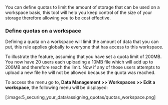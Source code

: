 You can define quotas to limit the amount of storage that can be used on a workspace basis, this tool will help you keep control of the size of your storage therefore allowing you to be cost effective.


### Define quotas on a workspace

Defining a quota on a workspace will limit the amount of data that you can put, this rule applies globally to everyone that has access to this workspace.

To illustrate the feature, assuming that you have set a quota limit of 200MB. You now have 20 users each uploading a 10MB file which will add up to 200MB and therefore reach the limit. Now if any of those users attempts to upload a new file he will not be allowed because the quota was reached.

To access the menu go to, **Data Management >> Workspaces >> Edit a workspace**, the following menu will be displayed:

[:image:5_securing_your_data/assigning_quotas/quotas_workspace.png]